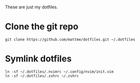 These are just my dotfiles.

# Clone the git repo
`git clone https://github.com/mattme/dotfiles.git ~/.dotfiles`

# Symlink dotfiles
```
ln -sf ~/.dotfiles/.nvimrc ~/.config/nvim/init.vim
ln -sf ~/.dotfiles/.zshrc ~/.zshrc
```

